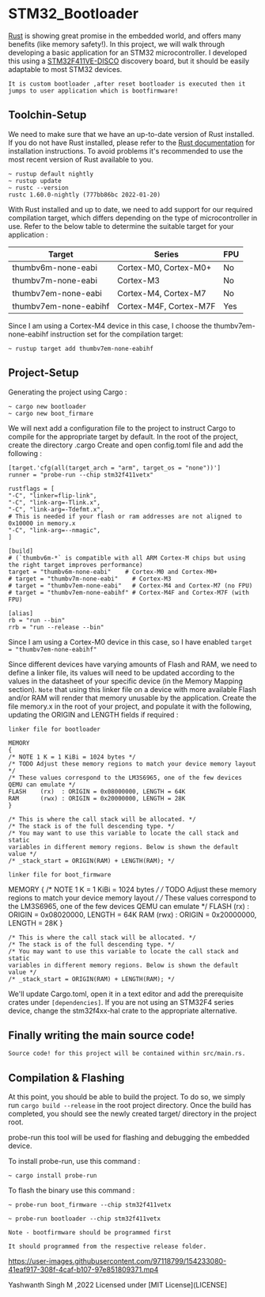 # **STM32_Bootloader**
[Rust](https://www.rust-lang.org) is showing great promise in the embedded world, and offers many benefits (like memory safety!). In this project, we will walk through developing a basic application for an STM32 microcontroller. I developed this using a [STM32F411VE-DISCO](https://www.st.com/en/evaluation-tools/32f411ediscovery.html) discovery board, but it should be easily adaptable to most STM32 devices.

`It is custom bootloader ,after reset bootloader is executed then it jumps to user application which is bootfirmware!`

## Toolchin-Setup 
We need to make sure that we have an up-to-date version of Rust installed. If you do not have Rust installed, please refer to the [Rust documentation](https://www.rust-lang.org/tools/install) for installation instructions. To avoid problems it's recommended to use the most recent version of Rust available to you.

    ~ rustup default nightly
    ~ rustup update
    ~ rustc --version
    rustc 1.60.0-nightly (777bb86bc 2022-01-20)

With Rust installed and up to date, we need to add support for our required compilation target, which differs depending on the type of microcontroller in use. Refer to the below table to determine the suitable target for your application :

|Target|Series|FPU|
|----|-----|-------|
|thumbv6m-none-eabi|Cortex-M0, Cortex-M0+|No|
|thumbv7m-none-eabi|Cortex-M3|No|
|thumbv7em-none-eabi|Cortex-M4, Cortex-M7|No|
|thumbv7em-none-eabihf|Cortex-M4F, Cortex-M7F|Yes|

Since I am using a Cortex-M4 device in this case, I choose the thumbv7em-none-eabihf instruction set for the compilation target:

    ~ rustup target add thumbv7em-none-eabihf

## Project-Setup
Generating the project using Cargo :

    ~ cargo new bootloader
    ~ cargo new boot_firmare

We will next add a configuration file to the project to instruct Cargo to compile for the appropriate target by default. In the root of the project, create the directory .cargo Create and open config.toml file and add the following :

    [target.'cfg(all(target_arch = "arm", target_os = "none"))']
    runner = "probe-run --chip stm32f411vetx"

    rustflags = [
    "-C", "linker=flip-link",
    "-C", "link-arg=-Tlink.x",
    "-C", "link-arg=-Tdefmt.x",
    # This is needed if your flash or ram addresses are not aligned to 0x10000 in memory.x
    "-C", "link-arg=--nmagic",
    ]

    [build]
    # (`thumbv6m-*` is compatible with all ARM Cortex-M chips but using the right target improves performance)
    target = "thumbv6m-none-eabi"    # Cortex-M0 and Cortex-M0+
    # target = "thumbv7m-none-eabi"    # Cortex-M3
    # target = "thumbv7em-none-eabi"   # Cortex-M4 and Cortex-M7 (no FPU)
    # target = "thumbv7em-none-eabihf" # Cortex-M4F and Cortex-M7F (with FPU)

    [alias]
    rb = "run --bin"
    rrb = "run --release --bin"

Since I am using a Cortex-M0 device in this case, so I have enabled `target = "thumbv7em-none-eabihf"`

Since different devices have varying amounts of Flash and RAM, we need to define a linker file, its values will need to be updated according to the values in the datasheet of your specific device (in the Memory Mapping section). `Note` that using this linker file on a device with more available Flash and/or RAM will render that memory unusable by the application. Create the file memory.x in the root of your project, and populate it with the following, updating the ORIGIN and LENGTH fields if required :

`linker file for bootloader`

    MEMORY
    {
    /* NOTE 1 K = 1 KiBi = 1024 bytes */
    /* TODO Adjust these memory regions to match your device memory layout */
    /* These values correspond to the LM3S6965, one of the few devices QEMU can emulate */
    FLASH    (rx)  : ORIGIN = 0x08000000, LENGTH = 64K
    RAM      (rwx) : ORIGIN = 0x20000000, LENGTH = 28K 
    }

    /* This is where the call stack will be allocated. */
    /* The stack is of the full descending type. */
    /* You may want to use this variable to locate the call stack and static
    variables in different memory regions. Below is shown the default value */
    /* _stack_start = ORIGIN(RAM) + LENGTH(RAM); */
    


 `linker file for boot_firmware`

 MEMORY
    {
    /* NOTE 1 K = 1 KiBi = 1024 bytes */
    /* TODO Adjust these memory regions to match your device memory layout */
    /* These values correspond to the LM3S6965, one of the few devices QEMU can emulate */
    FLASH    (rx)  : ORIGIN = 0x08020000, LENGTH = 64K
    RAM      (rwx) : ORIGIN = 0x20000000, LENGTH = 28K 
    }

    /* This is where the call stack will be allocated. */
    /* The stack is of the full descending type. */
    /* You may want to use this variable to locate the call stack and static
    variables in different memory regions. Below is shown the default value */
    /* _stack_start = ORIGIN(RAM) + LENGTH(RAM); */

We'll update Cargo.toml, open it in a text editor and add the prerequisite crates under `[dependencies]`. If you are not using an STM32F4 series device, change the stm32f4xx-hal crate to the appropriate alternative.



## Finally writing the main source code!
    Source code! for this project will be contained within src/main.rs.

## Compilation & Flashing

At this point, you should be able to build the project. To do so, we simply run `cargo build --release` in the root project directory. Once the build has completed, you should see the newly created target/ directory in the project root.

probe-run this tool will be used for flashing and debugging the embedded device.

To install probe-run, use this command :

    ~ cargo install probe-run

To flash the binary use this command :

    ~ probe-run boot_firmware --chip stm32f411vetx

    ~ probe-run bootloader --chip stm32f411vetx

    Note - bootfirmware should be programmed first

    It should programmed from the respective release folder.


https://user-images.githubusercontent.com/97118799/154233080-41eaf917-308f-4caf-b107-97e851809371.mp4

Yashwanth Singh M ,2022
Licensed under [MIT License](LICENSE]

